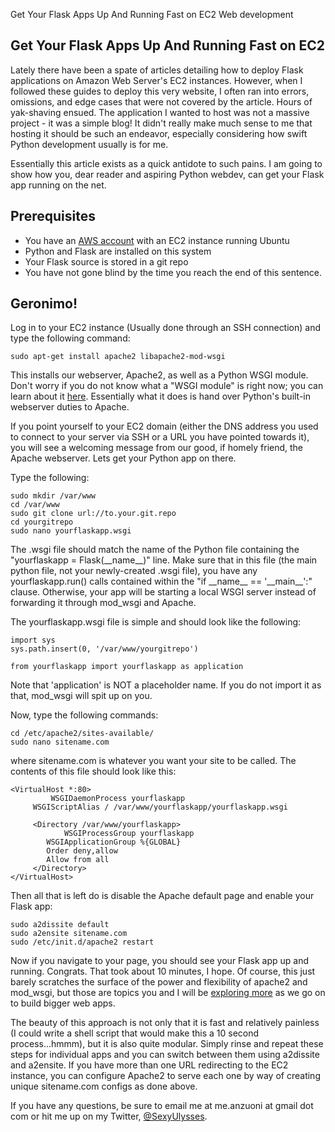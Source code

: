 Get Your Flask Apps Up And Running Fast on EC2
Web development

Get Your Flask Apps Up And Running Fast on EC2
---------------------------------------
Lately there have been a spate of articles detailing how to deploy Flask applications on Amazon Web Server's EC2 instances. However, when I followed these guides to deploy this very website, I often ran into errors, omissions, and edge cases that were not covered by the article. Hours of yak-shaving ensued. The application I wanted to host was not a massive project - it was a simple blog! It didn't really make much sense to me that hosting it should be such an endeavor, especially considering how swift Python development usually is for me.

Essentially this article exists as a quick antidote to such pains. I am going to show how you, dear reader and aspiring Python webdev, can get your Flask app running on the net. 

Prerequisites
--------------
+ You have an <a href="http://aws.amazon.com/">AWS account</a> with an EC2 instance running Ubuntu
+ Python and Flask are installed on this system
+ Your Flask source is stored in a git repo 
+ You have not gone blind by the time you reach the end of this sentence.

Geronimo!
---------
Log in to your EC2 instance (Usually done through an SSH connection) and type the following command:

    sudo apt-get install apache2 libapache2-mod-wsgi

This installs our webserver, Apache2, as well as a Python WSGI module. Don't worry if you do not know what a "WSGI module" is right now; you can learn about it <a href="http://code.google.com/p/modwsgi/">here</a>. Essentially what it does is hand over  Python's built-in webserver duties to Apache.

If you point yourself to your EC2 domain (either the DNS address you used to connect to your server via SSH or a URL you have pointed towards it), you will see a welcoming message from our good, if homely friend, the Apache webserver. Lets get your Python app on there. 

Type the following:

    sudo mkdir /var/www
    cd /var/www
    sudo git clone url://to.your.git.repo
    cd yourgitrepo
    sudo nano yourflaskapp.wsgi

The .wsgi file should match the name of the Python file containing the <raw>"yourflaskapp = Flask(\_\_name\_\_)" </raw>line. Make sure that in this file (the main python file, not your newly-created .wsgi file), you have any yourflaskapp.run() calls contained within the <raw> "if \_\_name\_\_ == '\_\_main\_\_':"</raw> clause. Otherwise, your app will be starting a local WSGI server instead of forwarding it through mod_wsgi and Apache.

The yourflaskapp.wsgi file is simple and should look like the following:

    import sys
    sys.path.insert(0, '/var/www/yourgitrepo')

    from yourflaskapp import yourflaskapp as application

Note that 'application' is NOT a placeholder name. If you do not import it as that, mod_wsgi will spit up on you. 

Now, type the following commands:

    cd /etc/apache2/sites-available/
    sudo nano sitename.com

where sitename.com is whatever you want your site to be called. The contents of this file should look like this:

    <VirtualHost *:80>
    	     WSGIDaemonProcess yourflaskapp
	     WSGIScriptAlias / /var/www/yourflaskapp/yourflaskapp.wsgi

	     <Directory /var/www/yourflaskapp>
	     		WSGIProcessGroup yourflaskapp
			WSGIApplicationGroup %{GLOBAL}
			Order deny,allow
			Allow from all
	     </Directory>
    </VirtualHost>

Then all that is left do is disable the Apache default page and enable your Flask app:

    sudo a2dissite default
    sudo a2ensite sitename.com
    sudo /etc/init.d/apache2 restart

Now if you navigate to your page, you should see your Flask app up and running. Congrats. That took about 10 minutes, I hope. Of course, this just barely scratches the surface of the power and flexibility of apache2 and mod_wsgi, but those are topics you and I will be <a href="http://sleepy-headland-2831.herokuapp.com/">exploring more</a> as we go on to build bigger web apps.

The beauty of this approach is not only that it is fast and relatively painless (I could write a shell script that would make this a 10 second process...hmmm), but it is also quite modular. Simply rinse and repeat these steps for individual apps and you can switch between them using a2dissite and a2ensite. If you have more than one URL redirecting to the EC2 instance, you can configure Apache2 to serve each one by way of creating unique sitename.com configs as done above.

If you have any questions, be sure to email me at me.anzuoni at gmail dot com or hit me up on my Twitter, <a href="https://twitter.com/SexyUlysses">@SexyUlysses</a>.



 




  
